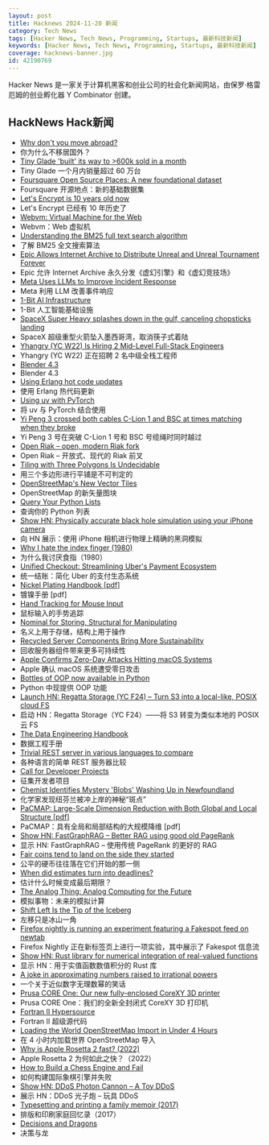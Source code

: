 ```yaml
---
layout: post
title: Hacknews 2024-11-20 新闻
category: Tech News
tags: [Hacker News, Tech News, Programming, Startups, 最新科技新闻]
keywords: [Hacker News, Tech News, Programming, Startups, 最新科技新闻]
coverage: hacknews-banner.jpg
id: 42190769
---
```


Hacker News 是一家关于计算机黑客和创业公司的社会化新闻网站，由保罗·格雷厄姆的创业孵化器 Y Combinator 创建。

## HackNews Hack新闻

- [Why don't you move abroad?](https://orkohunter.net/blog/why-dont-you-move-abroad/)
- 你为什么不移居国外？
- [Tiny Glade 'built' its way to >600k sold in a month](https://newsletter.gamediscover.co/p/how-tiny-glade-built-its-way-to-600k)
- Tiny Glade 一个月内销量超过 60 万台
- [Foursquare Open Source Places: A new foundational dataset](https://simonwillison.net/2024/Nov/20/foursquare-open-source-places/)
- Foursquare 开源地点：新的基础数据集
- [Let's Encrypt is 10 years old now](https://letsencrypt.org/2014/11/18/announcing-lets-encrypt/)
- Let's Encrypt 已经有 10 年历史了
- [Webvm: Virtual Machine for the Web](https://github.com/leaningtech/webvm)
- Webvm：Web 虚拟机
- [Understanding the BM25 full text search algorithm](https://emschwartz.me/understanding-the-bm25-full-text-search-algorithm/)
- 了解 BM25 全文搜索算法
- [Epic Allows Internet Archive to Distribute Unreal and Unreal Tournament Forever](https://www.techdirt.com/2024/11/18/epic-allows-internet-archive-to-distribute-for-free-unreal-unreal-tournament-forever/)
- Epic 允许 Internet Archive 永久分发《虚幻引擎》和《虚幻竞技场》
- [Meta Uses LLMs to Improve Incident Response](https://www.tryparity.com/blog/how-meta-uses-llms-to-improve-incident-response)
- Meta 利用 LLM 改善事件响应
- [1-Bit AI Infrastructure](https://arxiv.org/abs/2410.16144)
- 1-Bit 人工智能基础设施
- [SpaceX Super Heavy splashes down in the gulf, canceling chopsticks landing](https://twitter.com/spacex/status/1858995009384837380)
- SpaceX 超级重型火箭坠入墨西哥湾，取消筷子式着陆
- [Yhangry (YC W22) Is Hiring 2 Mid-Level Full-Stack Engineers](https://www.ycombinator.com/companies/yhangry/jobs/YcOxw4i-mid-software-engineer)
- Yhangry (YC W22) 正在招聘 2 名中级全栈工程师
- [Blender 4.3](https://www.blender.org/download/releases/4-3/)
- Blender 4.3
- [Using Erlang hot code updates](https://underjord.io/how-i-use-erlang-hot-code-updates.html)
- 使用 Erlang 热代码更新
- [Using uv with PyTorch](https://docs.astral.sh/uv/guides/integration/pytorch/)
- 将 uv 与 PyTorch 结合使用
- [Yi Peng 3 crossed both cables C-Lion 1 and BSC at times matching when they broke](https://bsky.app/profile/auonsson.bsky.social/post/3lbc5va7f722p)
- Yi Peng 3 号在突破 C-Lion 1 号和 BSC 号缆绳时同时越过
- [Open Riak – open, modern Riak fork](https://github.com/OpenRiak)
- Open Riak – 开放式、现代的 Riak 前叉
- [Tiling with Three Polygons Is Undecidable](https://arxiv.org/abs/2409.11582)
- 用三个多边形进行平铺是不可判定的
- [OpenStreetMap's New Vector Tiles](https://tech.marksblogg.com/osm-mvt-vector-tiles.html)
- OpenStreetMap 的新矢量图块
- [Query Your Python Lists](https://github.com/mkalioby/leopards)
- 查询你的 Python 列表
- [Show HN: Physically accurate black hole simulation using your iPhone camera](https://apps.apple.com/us/app/black-hole-vision/id6737292448)
- 向 HN 展示：使用 iPhone 相机进行物理上精确的黑洞模拟
- [Why I hate the index finger (1980)](https://pmc.ncbi.nlm.nih.gov/articles/PMC2997957/)
- 为什么我讨厌食指（1980）
- [Unified Checkout: Streamlining Uber's Payment Ecosystem](https://www.uber.com/en-IL/blog/unified-checkout/)
- 统一结账：简化 Uber 的支付生态系统
- [Nickel Plating Handbook [pdf]](https://nickelinstitute.org/media/lxxh1zwr/2023-nickelplatinghandbooka5_printablepdf.pdf)
- 镀镍手册 [pdf]
- [Hand Tracking for Mouse Input](https://chernando.com/blog/2023/07/23/hand-tracking-for-mouse-input.html)
- 鼠标输入的手势追踪
- [Nominal for Storing, Structural for Manipulating](https://welltypedwitch.bearblog.dev/nominal-for-storing-structural-for-manipulating/)
- 名义上用于存储，结构上用于操作
- [Recycled Server Components Bring More Sustainability](https://spectrum.ieee.org/server-reuse)
- 回收服务器组件带来更多可持续性
- [Apple Confirms Zero-Day Attacks Hitting macOS Systems](https://www.securityweek.com/apple-confirms-zero-day-attacks-hitting-intel-based-macs/)
- Apple 确认 macOS 系统遭受零日攻击
- [Bottles of OOP now available in Python](https://sandimetz.com/99bottles)
- Python 中现提供 OOP 功能
- [Launch HN: Regatta Storage (YC F24) – Turn S3 into a local-like, POSIX cloud FS]()
- 启动 HN：Regatta Storage（YC F24）——将 S3 转变为类似本地的 POSIX 云 FS
- [The Data Engineering Handbook](https://github.com/DataExpert-io/data-engineer-handbook)
- 数据工程手册
- [Trivial REST server in various languages to compare](https://github.com/begoon/http-server)
- 各种语言的简单 REST 服务器比较
- [Call for Developer Projects](https://github.com/bluesky-social/atproto/discussions/3049)
- 征集开发者项目
- [Chemist Identifies Mystery 'Blobs' Washing Up in Newfoundland](https://www.nytimes.com/2024/11/14/world/canada/blobs-canada-newfoundland.html)
- 化学家发现纽芬兰被冲上岸的神秘“斑点”
- [PaCMAP: Large-Scale Dimension Reduction with Both Global and Local Structure [pdf]](https://jmlr.org/papers/volume22/20-1061/20-1061.pdf)
- PaCMAP：具有全局和局部结构的大规模降维 [pdf]
- [Show HN: FastGraphRAG – Better RAG using good old PageRank](https://github.com/circlemind-ai/fast-graphrag)
- 显示 HN: FastGraphRAG – 使用传统 PageRank 的更好的 RAG
- [Fair coins tend to land on the side they started](https://www.researchgate.net/publication/374700857_Fair_coins_tend_to_land_on_the_same_side_they_started_Evidence_from_350757_flips)
- 公平的硬币往往落在它们开始的那一侧
- [When did estimates turn into deadlines?](https://domainanalysis.io/p/architecture-modernization-execution)
- 估计什么时候变成最后期限？
- [The Analog Thing: Analog Computing for the Future](https://the-analog-thing.org/)
- 模拟事物：未来的模拟计算
- [Shift Left Is the Tip of the Iceberg](https://semiengineering.com/shift-left-is-the-tip-of-the-iceberg/)
- 左移只是冰山一角
- [Firefox nightly is running an experiment featuring a Fakespot feed on newtab](https://blog.nightly.mozilla.org/2024/11/19/experimental-address-bar-deduplication-better-auto-open-picture-in-picture-and-more-these-weeks-in-firefox-issue-170/)
- Firefox Nightly 正在新标签页上进行一项实验，其中展示了 Fakespot 信息流
- [Show HN: Rust library for numerical integration of real-valued functions](https://github.com/mtantaoui/Integrate)
- 显示 HN：用于实值函数数值积分的 Rust 库
- [A joke in approximating numbers raised to irrational powers](https://www.andreinc.net/2024/11/18/a-function-to-approximate-raising-small-numbers-to-small-irrational-powers)
- 一个关于近似数字无理数幂的笑话
- [Prusa CORE One: Our new fully-enclosed CoreXY 3D printer](https://blog.prusa3d.com/introducing-prusa-core-one-fully-enclosed-corexy-3d-printer-with-active-temperature-control_105477/)
- Prusa CORE One：我们的全新全封闭式 CoreXY 3D 打印机
- [Fortran II Hypersource](https://texdraft.github.io/fortran/fortran.html)
- Fortran II 超级源代码
- [Loading the World OpenStreetMap Import in Under 4 Hours](https://www.crunchydata.com/blog/loading-the-world-openstreetmap-import-in-under-4-hours)
- 在 4 小时内加载世界 OpenStreetMap 导入
- [Why is Apple Rosetta 2 fast? (2022)](https://dougallj.wordpress.com/2022/11/09/why-is-rosetta-2-fast/)
- Apple Rosetta 2 为何如此之快？（2022）
- [How to Build a Chess Engine and Fail](https://obrhubr.org/chess-engine)
- 如何构建国际象棋引擎并失败
- [Show HN: DDoS Photon Cannon – A Toy DDoS](https://codeberg.org/ChristopherChmielewski/ddos-photon-cannon)
- 展示 HN：DDoS 光子炮 – 玩具 DDoS
- [Typesetting and printing a family memoir (2017)](https://www.teamten.com/lawrence/projects/memoir-book/)
- 排版和印刷家庭回忆录（2017）
- [Decisions and Dragons](https://www.decisionsanddragons.com/)
- 决策与龙

